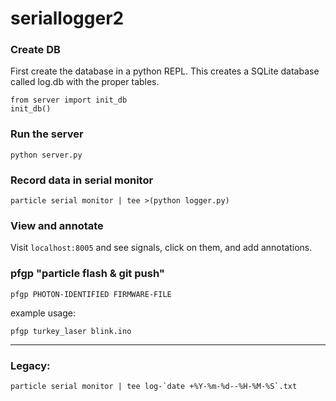 # seriallogger2

### Create DB
First create the database in a python REPL.  This creates a SQLite database called log.db with the proper tables.
```
from server import init_db
init_db()
```

### Run the server
```
python server.py
```

### Record data in serial monitor
```
particle serial monitor | tee >(python logger.py)
```

### View and annotate
Visit `localhost:8005` and see signals, click on them, and add annotations.

### pfgp "particle flash & git push"
```
pfgp PHOTON-IDENTIFIED FIRMWARE-FILE
```

example usage:
```
pfgp turkey_laser blink.ino
```

---
### Legacy:
```
particle serial monitor | tee log-`date +%Y-%m-%d--%H-%M-%S`.txt
```
